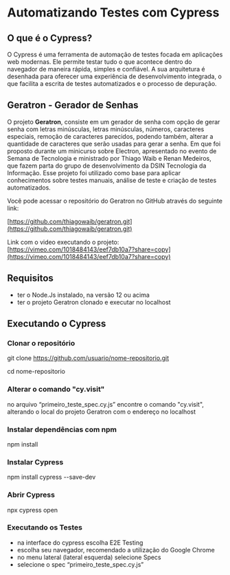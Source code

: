 # Automatizando Testes com Cypress

## O que é o Cypress?

O Cypress é uma ferramenta de automação de testes focada em aplicações web modernas. Ele permite testar tudo o que acontece dentro do navegador de maneira rápida, simples e confiável. A sua arquitetura é desenhada para oferecer uma experiência de desenvolvimento integrada, o que facilita a escrita de testes automatizados e o processo de depuração.

## Geratron - Gerador de Senhas

O projeto **Geratron**, consiste em um gerador de senha com opção de gerar senha com letras minúsculas, letras minúsculas, números, caracteres especiais, remoção de caracteres parecidos, podendo também, alterar a quantidade de caracteres que serão usadas para gerar a senha. Em que foi proposto durante um minicurso sobre Electron, apresentado no evento de Semana de Tecnologia e ministrado por Thiago Waib e Renan Medeiros, que fazem parta do grupo de desenvolvimento da DSIN Tecnologia da Informação. Esse projeto foi utilizado como base para aplicar conhecimentos sobre testes manuais, análise de teste e criação de testes automatizados.

Você pode acessar o repositório do Geratron no GitHub através do seguinte link:

[https://github.com/thiagowaib/geratron.git](https://github.com/thiagowaib/geratron.git)

Link com o video executando o projeto:
[https://vimeo.com/1018484143/eef7db10a7?share=copy](https://vimeo.com/1018484143/eef7db10a7?share=copy)

## Requisitos
- ter o Node.Js  instalado,  na versão 12 ou acima 
- ter o projeto Geratron clonado e executar no localhost 


## Executando o Cypress

### Clonar o repositório
git clone https://github.com/usuario/nome-repositorio.git

cd nome-repositorio
### Alterar o comando "cy.visit"
no arquivo “primeiro_teste_spec.cy.js” encontre o comando "cy.visit", alterando o  local do projeto Geratron com o endereço no localhost
### Instalar dependências com npm
npm install
### Instalar Cypress
npm install cypress --save-dev
### Abrir Cypress
npx cypress open
### Executando os Testes
- na interface do cypress escolha E2E Testing
- escolha seu navegador, recomendado a utilização do Google Chrome 
- no menu lateral (lateral esquerda) selecione Specs 
- selecione o spec “primeiro_teste_spec.cy.js”




